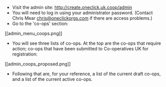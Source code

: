 * Visit the admin site: http://create.oneclick.uk.coop/admin
* You will need to log in using your administrator password. (Contact Chris Mear chris@oneclickorgs.com if there are access problems.)
* Go to the 'co-ops' section:

[[admin_menu_coops.png]]

* You will see three lists of co-ops. At the top are the co-ops that require action; co-ops that have been submitted to Co-operatives UK for registration:

[[admin_coops_proposed.png]]

* Following that are, for your reference, a list of the current draft co-ops, and a list of the current active co-ops.